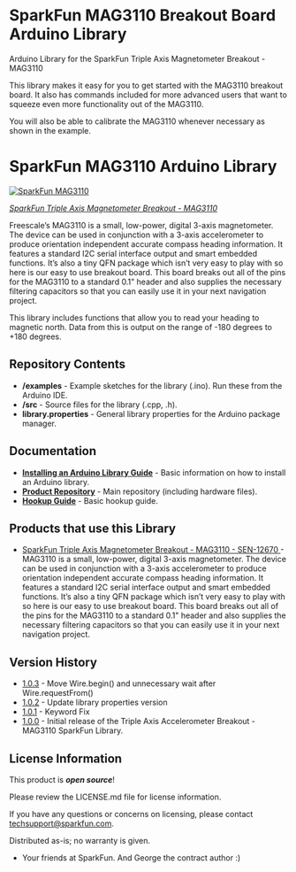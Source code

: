 SparkFun MAG3110 Breakout Board Arduino Library
============================================
Arduino Library for the SparkFun Triple Axis Magnetometer Breakout - MAG3110

This library makes it easy for you to get started with the MAG3110 breakout board. It also has commands included for more advanced users that want to squeeze even more functionality out of the MAG3110.

You will also be able to calibrate the MAG3110 whenever necessary as shown in the example.

SparkFun MAG3110 Arduino Library
========================================

[![SparkFun MAG3110](https://cdn.sparkfun.com//assets/parts/9/3/9/8/12670-01.jpg)](https://www.sparkfun.com/products/12670)

[*SparkFun Triple Axis Magnetometer Breakout - MAG3110*](https://www.sparkfun.com/products/12670)

Freescale’s MAG3110 is a small, low-power, digital 3-axis magnetometer. The device can be used in conjunction with a 3-axis accelerometer to produce orientation independent accurate compass heading information. It features a standard I2C serial interface output and smart embedded functions. It’s also a tiny QFN package which isn’t very easy to play with so here is our easy to use breakout board. This board breaks out all of the pins for the MAG3110 to a standard 0.1" header and also supplies the necessary filtering capacitors so that you can easily use it in your next navigation project.

This library includes functions that allow you to read your heading to magnetic north. Data from this is output on the range of -180 degrees to +180 degrees.


Repository Contents
-------------------

* **/examples** - Example sketches for the library (.ino). Run these from the Arduino IDE. 
* **/src** - Source files for the library (.cpp, .h).
* **library.properties** - General library properties for the Arduino package manager. 


Documentation
--------------

* **[Installing an Arduino Library Guide](https://learn.sparkfun.com/tutorials/installing-an-arduino-library)** - Basic information on how to install an Arduino library.
* **[Product Repository](https://github.com/sparkfun/MAG3110_Breakout_Board)** - Main repository (including hardware files).
* **[Hookup Guide](https://learn.sparkfun.com/tutorials/mag3110-magnetometer-hookup-guide-)** - Basic hookup guide.

Products that use this Library 
---------------------------------

* [SparkFun Triple Axis Magnetometer Breakout - MAG3110 - SEN-12670 ](https://www.sparkfun.com/products/12670)- MAG3110 is a small, low-power, digital 3-axis magnetometer. The device can be used in conjunction with a 3-axis accelerometer to produce orientation independent accurate compass heading information. It features a standard I2C serial interface output and smart embedded functions. It’s also a tiny QFN package which isn’t very easy to play with so here is our easy to use breakout board. This board breaks out all of the pins for the MAG3110 to a standard 0.1" header and also supplies the necessary filtering capacitors so that you can easily use it in your next navigation project.

Version History
---------------

* [1.0.3](https://github.com/sparkfun/SparkFun_MAG3110_Breakout_Board_Arduino_Library/releases/tag/V_1.0.3) - Move Wire.begin() and unnecessary wait after Wire.requestFrom()
* [1.0.2](https://github.com/sparkfun/SparkFun_MAG3110_Breakout_Board_Arduino_Library/releases/tag/V_1.0.2) - Update library properties version
* [1.0.1](https://github.com/sparkfun/SparkFun_MAG3110_Breakout_Board_Arduino_Library/releases/tag/V_1.0.1) - Keyword Fix
* [1.0.0](https://github.com/sparkfun/SparkFun_MAG3110_Breakout_Board_Arduino_Library/releases/tag/V_1.0.0) - Initial release of the Triple Axis Accelerometer Breakout - MAG3110 SparkFun Library.

License Information
-------------------

This product is _**open source**_! 

Please review the LICENSE.md file for license information. 

If you have any questions or concerns on licensing, please contact techsupport@sparkfun.com.

Distributed as-is; no warranty is given.

- Your friends at SparkFun. And George the contract author :)





